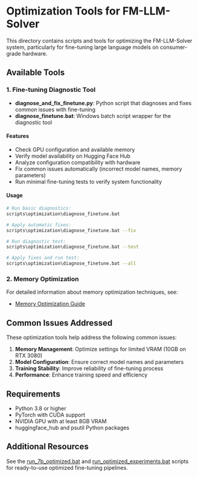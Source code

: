 # Optimization Tools for FM-LLM-Solver

This directory contains scripts and tools for optimizing the FM-LLM-Solver system, particularly for fine-tuning large language models on consumer-grade hardware.

## Available Tools

### 1. Fine-tuning Diagnostic Tool

- **diagnose_and_fix_finetune.py**: Python script that diagnoses and fixes common issues with fine-tuning
- **diagnose_finetune.bat**: Windows batch script wrapper for the diagnostic tool

#### Features

- Check GPU configuration and available memory
- Verify model availability on Hugging Face Hub
- Analyze configuration compatibility with hardware
- Fix common issues automatically (incorrect model names, memory parameters)
- Run minimal fine-tuning tests to verify system functionality

#### Usage

```bash
# Run basic diagnostics:
scripts\optimization\diagnose_finetune.bat

# Apply automatic fixes:
scripts\optimization\diagnose_finetune.bat --fix

# Run diagnostic test:
scripts\optimization\diagnose_finetune.bat --test

# Apply fixes and run test:
scripts\optimization\diagnose_finetune.bat --all
```

### 2. Memory Optimization

For detailed information about memory optimization techniques, see:
- [Memory Optimization Guide](../../docs/MEMORY_OPTIMIZATION.md)

## Common Issues Addressed

These optimization tools help address the following common issues:

1. **Memory Management**: Optimize settings for limited VRAM (10GB on RTX 3080)
2. **Model Configuration**: Ensure correct model names and parameters
3. **Training Stability**: Improve reliability of fine-tuning process
4. **Performance**: Enhance training speed and efficiency

## Requirements

- Python 3.8 or higher
- PyTorch with CUDA support
- NVIDIA GPU with at least 8GB VRAM
- huggingface_hub and psutil Python packages

## Additional Resources

See the [run_7b_optimized.bat](../experiments/run_7b_optimized.bat) and [run_optimized_experiments.bat](../experiments/run_optimized_experiments.bat) scripts for ready-to-use optimized fine-tuning pipelines. 